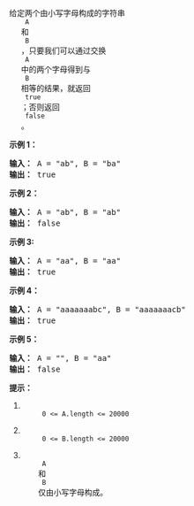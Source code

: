 <html>
 <body>
  <p>
   给定两个由小写字母构成的字符串
   <code>
    A
   </code>
   和
   <code>
    B
   </code>
   ，只要我们可以通过交换
   <code>
    A
   </code>
   中的两个字母得到与
   <code>
    B
   </code>
   相等的结果，就返回
   <code>
    true
   </code>
   ；否则返回
   <code>
    false
   </code>
   。
  </p>
  <p>
  </p>
  <p>
   <strong>
    示例 1：
   </strong>
  </p>
  <pre><strong>输入： </strong>A = "ab", B = "ba"
<strong>输出： </strong>true
</pre>
  <p>
   <strong>
    示例 2：
   </strong>
  </p>
  <pre><strong>输入： </strong>A = "ab", B = "ab"
<strong>输出： </strong>false
</pre>
  <p>
   <strong>
    示例 3:
   </strong>
  </p>
  <pre><strong>输入： </strong>A = "aa", B = "aa"
<strong>输出： </strong>true
</pre>
  <p>
   <strong>
    示例 4：
   </strong>
  </p>
  <pre><strong>输入： </strong>A = "aaaaaaabc", B = "aaaaaaacb"
<strong>输出： </strong>true
</pre>
  <p>
   <strong>
    示例 5：
   </strong>
  </p>
  <pre><strong>输入： </strong>A = "", B = "aa"
<strong>输出： </strong>false
</pre>
  <p>
  </p>
  <p>
   <strong>
    提示：
   </strong>
  </p>
  <ol>
   <li>
    <code>
     0 &lt;= A.length &lt;= 20000
    </code>
   </li>
   <li>
    <code>
     0 &lt;= B.length &lt;= 20000
    </code>
   </li>
   <li>
    <code>
     A
    </code>
    和
    <code>
     B
    </code>
    仅由小写字母构成。
   </li>
  </ol>
 </body>
</html>